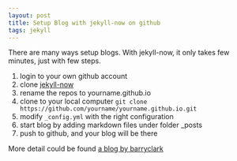 ```yaml
---
layout: post
title: Setup Blog with jekyll-now on github
tags: jekyll 
---
```


There are many ways setup blogs. With jekyll-now, it only takes few minutes, just with few steps.

1. login to your own github account 
1. clone [jekyll-now](https://github.com/barryclark/jekyll-now)
1. rename the repos to yourname.github.io
1. clone to your local computer `git clone https://github.com/yourname/yourname.github.io.git`
1. modify `_config.yml` with the right configuration
1. start blog by adding markdown files under folder _posts
1. push to github, and your blog will be there


<!-- readmore -->

More detail could be found [a blog by barryclark](https://www.smashingmagazine.com/2014/08/build-blog-jekyll-github-pages/)


